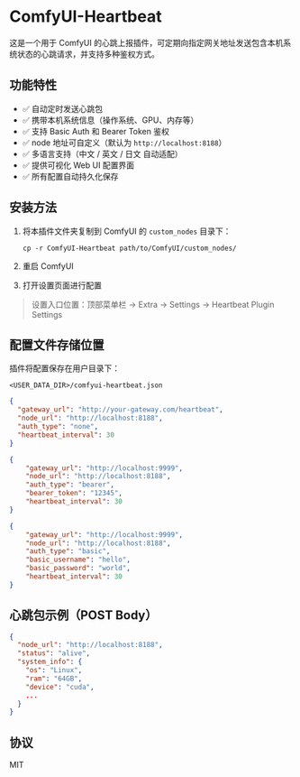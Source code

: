 # ComfyUI-Heartbeat

这是一个用于 ComfyUI 的心跳上报插件，可定期向指定网关地址发送包含本机系统状态的心跳请求，并支持多种鉴权方式。

## 功能特性

- ✅ 自动定时发送心跳包
- ✅ 携带本机系统信息（操作系统、GPU、内存等）
- ✅ 支持 Basic Auth 和 Bearer Token 鉴权
- ✅ node 地址可自定义（默认为 `http://localhost:8188`）
- ✅ 多语言支持（中文 / 英文 / 日文 自动适配）
- ✅ 提供可视化 Web UI 配置界面
- ✅ 所有配置自动持久化保存

## 安装方法

1. 将本插件文件夹复制到 ComfyUI 的 `custom_nodes` 目录下：
   ```
   cp -r ComfyUI-Heartbeat path/to/ComfyUI/custom_nodes/
   ```

2. 重启 ComfyUI

3. 打开设置页面进行配置

> 设置入口位置：顶部菜单栏 → Extra → Settings → Heartbeat Plugin Settings

## 配置文件存储位置

插件将配置保存在用户目录下：

```
<USER_DATA_DIR>/comfyui-heartbeat.json
```
```json
{
  "gateway_url": "http://your-gateway.com/heartbeat",
  "node_url": "http://localhost:8188",
  "auth_type": "none",
  "heartbeat_interval": 30
}
```

```json
{
    "gateway_url": "http://localhost:9999",
    "node_url": "http://localhost:8188",
    "auth_type": "bearer",
    "bearer_token": "12345",
    "heartbeat_interval": 30
}
```

```json
{
    "gateway_url": "http://localhost:9999",
    "node_url": "http://localhost:8188",
    "auth_type": "basic",
    "basic_username": "hello",
    "basic_password": "world",
    "heartbeat_interval": 30
}
```
## 心跳包示例（POST Body）

```json
{
  "node_url": "http://localhost:8188",
  "status": "alive",
  "system_info": {
    "os": "Linux",
    "ram": "64GB",
    "device": "cuda",
    ...
  }
}
```

## 协议

MIT
